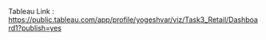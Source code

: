 Tableau Link : https://public.tableau.com/app/profile/yogeshvar/viz/Task3_Retail/Dashboard1?publish=yes
